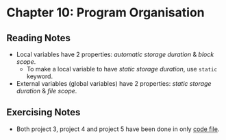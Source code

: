 # Chapter 10: Program Organisation

## Reading Notes

- Local variables have 2 properties: *automatic storage duration* & *block scope*.
    - To make a local variable to have *static storage duration*, use `static` keyword.
- External variables (global variables) have 2 properties: *static storage duration* & *file scope*. 

## Exercising Notes

- Both project 3, project 4 and project 5 have been done in only [code file](./projects/03-05.c).
